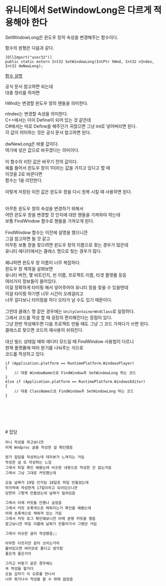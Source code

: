 # 유니티에서 SetWindowLong은 다르게 적용해야 한다

SetWindowLong은 윈도우 창의 속성을 변경해주는 함수이다.</br>

함수의 원형은 다음과 같다.</br>
```
[DllImport("user32")]
public static extern Int32 SetWindowLong(IntPtr hWnd, Int32 nIndex, Int32 dwNewLong);
```
[함수 설명](https://learn.microsoft.com/ko-kr/windows/win32/api/winuser/nf-winuser-setwindowlonga)

공식 문서 참고하면 되는데</br>
대충 정리를 하자면</br>

hWnd는 변경할 윈도우 창의 핸들을 의미한다.</br>

nIndex는 변경할 속성을 의미한다.</br>
C++에서는 이미 Define이 되어 있는 것 같은데</br>
C#에서는 따로 Define을 해주던가 귀찮으면 그냥 int로 넣어버리면 된다.</br>
각 값이 의미하는 것은 공식 문서 참고하면 된다.</br>
</br>
dwNewLong은 바꿀 값이다.</br>
여기에 넣은 값으로 바꾸겠다는 의미이다.</br>
</br>
이 함수의 리턴 값은 바꾸기 전의 값이다.</br>
예를 들어서 윈도우 창이 1이라는 값을 가지고 있다고 할 때</br>
이것을 2로 바꾼다면</br>
함수는 1을 리턴한다.</br>
</br>
이렇게 저장된 이전 값은 윈도우 창을 다시 원복 시킬 때 사용하면 된다.</br>
</br>
</br>
아무튼 윈도우 창의 속성을 변경하기 위해서</br>
어떤 윈도우 창을 변경할 것 인지에 대한 핸들을 가져와야 하는데</br>
보통 FindWindow 함수로 핸들을 가져오게 된다.</br>
</br>
FindWindow 함수는 이전에 설명을 했으니깐</br>
그걸 참고하면 될 것 같고</br>
아무튼 보통 창을 찾으려면 윈도우 창의 이름으로 찾는 경우가 많은데</br>
유니티 에디터에서는 클래스 명으로 찾는 경우가 많다.</br>
</br>
왜냐하면 윈도우 창 이름이 너무 복잡하다.</br>
윈도우 창 제목을 살펴보면</br>
유니티 버전, 몇 비트인지, 씬 이름, 프로젝트 이름, 타겟 플랫폼 등등</br>
여러가지 정보들이 들어있다.</br>
이걸 정확하게 타이핑 해서 넣어주어야 유니티 창을 찾을 수 있을텐데</br>
이걸 타이핑 하기엔 너무 시간이 오래걸리고</br>
너무 길다보니 타이핑을 하다 오타가 날 수도 있기 때문이다.</br>
</br>
그런데 클래스 명 같은 경우에는 `UnityContainerWndClass`로 일정하다.</br>
그래서 코드를 작성 할 때 굉장히 편리해진다는 장점이 있다.</br>
그냥 한번 작성해두면 다음 프로젝트 만들 때도 그냥 그 코드 가져다가 쓰면 된다.</br>
클래스로 찾으면 코드의 재사용이 쉬워진다.</br>
</br>
대신 빌드 상태일 때와 에디터 모드일 때 FindWindow 사용법이 다르니</br>
현재 플랫폼에 따라 분기를 나눠주는 식으로</br>
코드를 작성하고 있다.</br>

```
if (Application.platform == RuntimePlatform.WindowsPlayer)
{
    // 대충 WindowName으로 FindWindow후 SetWindowLong 하는 코드
}
else if (Application.platform == RuntimePlatform.WindowsEditor)
{
    // 대충 ClassName으로 FindWindow후 SetWindowLong 하는 코드
}

```
</br>
</br>
</br>
</br>
</br>
# 잡담

```
아니 작성을 하고보니깐
어제 Wndproc 글을 작성한 걸 확인했음

뭔가 잡담을 작성하는데 데자뷰가 느껴지는 거임
작성한 걸 또 작성하는 느낌
그래서 파일 확인 해봤는데 비슷한 내용으로 작성한 건 없는거임
그래서 그냥 그대로 커밋했는데

오늘 날짜가 19일 인거임 18일로 파일 만들었는데 
마지막에 작성한게 17일이라고 되어있으니깐
당연히 그렇게 만들었는데 날짜가 밀려있음

그래서 어제 커밋을 안했나 싶었음
그래서 커밋 초록색으로 채워지는거 확인을 해봤는데
어제 초록색으로 채워져 있는 거임
그래서 커밋 로그 확인해보니깐 어제 분명 커밋을 했음
알고보니깐 파일 이름에 날짜가 안들어가서 그랬던 거임

그래서 비슷한 글이 작성됐음;;

아무튼 다르지만 같이 쓰이는거라
붙어있으면 여러모로 좋다고 생각함
좋은게 좋은거지

그리고 비동기 같은 경우에는
꼭 작성을 할거다
오늘 갑자기 이 오류를 만나서
너무 화가나서 작성을 할 수 밖에 없었음
```




